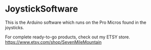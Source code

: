 # JoystickSoftware

This is the Arduino software which runs on the Pro Micros found in the joysticks.

For complete ready-to-go products, check out my ETSY store. https://www.etsy.com/shop/SevenMileMountain
